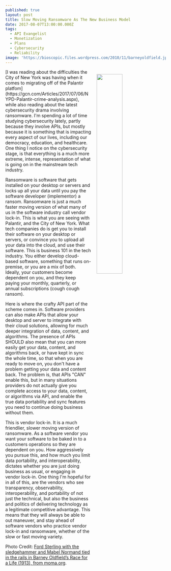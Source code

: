 ```yaml
---
published: true
layout: post
title: Slow Moving Ransomware As The New Business Model
date: 2017-08-07T13:00:00.000Z
tags:
  - API Evangelist
  - Monetization
  - Plans
  - Cybersecurity
  - Reliability
image: 'https://bioscopic.files.wordpress.com/2010/11/barneyoldfield.jpg'
---
```

<p><a href="https://thebioscope.net/2010/11/23/tied-to-the-tracks/"><img src="https://bioscopic.files.wordpress.com/2010/11/barneyoldfield.jpg" align="right" width="40%" style="padding: 15px;" /></a></p>[I was reading about the difficulties the City of New York was having when it comes to migrating off of the Palantir platfom](https://gcn.com/Articles/2017/07/06/NYPD-Palantir-crime-analysis.aspx), while also reading about the latest cybersecurity drama involving ransomware. I'm spending a lot of time studying cybersecurity lately, partly because they involve APIs, but mostly because it is something that is impacting every aspect of our lives, including our democracy, education, and healthcare. One thing I notice on the cybersecurity stage, is that everything is a much more extreme, intense, representation of what is going on in the mainstream tech industry.

Ransomware is software that gets installed on your desktop or servers and locks up all your data until you pay the software developer (implementor) a ransom. Ransomware is just a much faster moving version of what many of us in the software industry call vendor lock-in. This is what you are seeing with Palantir, and the City of New York. What tech companies do is get you to install their software on your desktop or servers, or convince you to upload all your data into the cloud, and use their software. This is business 101 in the tech industry. You either develop cloud-based software, something that runs on-premise, or you are a mix of both. Ideally, your customers become dependent on you, and they keep paying your monthly, quarterly, or annual subscriptions (cough cough ransom).

Here is where the crafty API part of the scheme comes in. Software providers can also make APIs that allow your desktop and server to integrate with their cloud solutions, allowing for much deeper integration of data, content, and algorithms. The presence of APIs SHOULD also mean that you can more easily get your data, content, and algorithms back, or have kept in sync the whole time, so that when you are ready to move on, you don't have a problem getting your data and content back. The problem is, that APIs "CAN" enable this, but in many situations providers do not actually give you complete access to your data, content, or algorithms via API, and enable the true data portability and sync features you need to continue doing business without them.

This is vendor lock-in. It is a much friendlier, slower moving version of ransomware. As a software vendor you want your software to be baked in to a customers operations so they are dependent on you. How aggressively you pursue this, and how much you limit data portability, and interoperability, dictates whether you are just doing business as usual, or engaging in vendor lock-in. One thing I'm hopeful for in all of this, are the vendors who see transparency, observability, interoperability, and portability of not just the technical, but also the business and politics of delivering technology as a legitimate competitive advantage. This means that they will always be able to out maneuver, and stay ahead of software vendors who practice vendor lock-in and ransomware, whether of the slow or fast moving variety.

Photo Credit: [Ford Sterling with the sledgehammer and Mabel Normand tied in the rails in Barney Oldfield’s Race for a Life (1913), from moma.org](https://thebioscope.net/2010/11/23/tied-to-the-tracks/).
